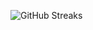 ![GitHub Streaks](https://github-streaks-mqc9.onrender.com/streak/happilli/image?theme=midnight&cache_bust=1743502795&lang=ja)
